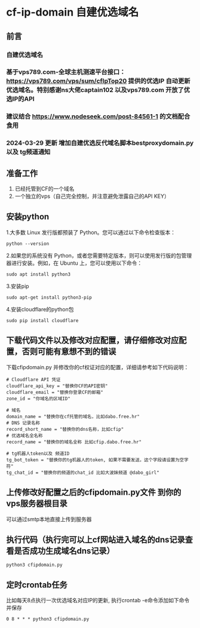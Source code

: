 # cf-ip-domain 自建优选域名

## 前言
### 自建优选域名
### 基于vps789.com-全球主机测速平台接口： https://vps789.com/vps/sum/cfIpTop20 提供的优选IP 自动更新优选域名。特别感谢ns大佬captain102 以及vps789.com 开放了优选IP的API
### 建议结合 https://www.nodeseek.com/post-84561-1 的文档配合食用
### 2024-03-29 更新 增加自建优选反代域名脚本bestproxydomain.py 以及 tg频道通知

## 准备工作
1. 已经托管到CF的一个域名
2. 一个独立的vps（自己完全控制，并注意避免泄露自己的API KEY）

## 安装python
1.大多数 Linux 发行版都预装了 Python。您可以通过以下命令检查版本：
```
python --version
```
2.如果您的系统没有 Python，或者您需要特定版本，则可以使用发行版的包管理器进行安装。例如，在 Ubuntu 上，您可以使用以下命令：
```
sudo apt install python3
```
3.安装pip
```
sudo apt-get install python3-pip
```
4.安装cloudflare的python包
```
sudo pip install cloudflare
```
## 下载代码文件以及修改对应配置，请仔细修改对应配置，否则可能有意想不到的错误
下载cfipdomain.py 并修改你的cf权证对应的配置，详细请参考如下代码说明：
```
# Cloudflare API 凭证
cloudflare_api_key = "替换你CF的API密钥"
cloudflare_email = "替换你登录CF的邮箱"
zone_id = "你域名的区域ID"

# 域名
domain_name = "替换你在cf托管的域名，比如dabo.free.hr"
# DNS 记录名称
record_short_name = "替换你的dns名称，比如cfip"
# 优选域名全名称
record_name = "替换你的域名全称 比如cfip.dabo.free.hr"

# tg机器人token以及 频道ID
tg_bot_token = "替换你的tg机器人的token, 如果不需要发送，这个字段请设置为空字符"
tg_chat_id = "替换你的频道的chat_id 比如大波妹频道 @dabo_girl"
```
## 上传修改好配置之后的cfipdomain.py文件 到你的vps服务器根目录
可以通过smtp本地直接上传到服务器
## 执行代码（执行完可以上cf网站进入域名的dns记录查看是否成功生成域名dns记录）
```
python3 cfipdomain.py
```
## 定时crontab任务
比如每天8点执行一次优选域名对应IP的更新, 执行crontab -e命令添加如下命令并保存
```
0 8 * * * python3 cfipdomain.py
```

